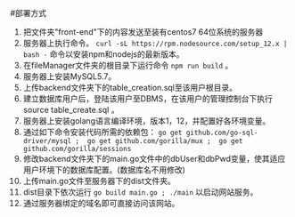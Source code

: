 #部署方式
1. 把文件夹"front-end"下的内容发送至装有centos7 64位系统的服务器
2. 服务器上执行命令。
`
curl -sL https://rpm.nodesource.com/setup_12.x | bash -
`
命令以安装npm和nodejs的最新版本。
3. 在fileManager文件夹的根目录下运行命令
`
npm run build
`
。
3. 服务器上安装MySQL5.7。
4. 上传backend文件夹下的table_creation.sql至该用户根目录。
5. 建立数据库用户后，登陆该用户至DBMS，在该用户的管理控制台下执行source table_create.sql 。
6. 服务器上安装golang语言编译环境，版本1，12，并配置好各环境变量。
7. 通过如下命令安装代码所需的依赖包：
`
go get github.com/go-sql-driver/mysql ; 
go get github.com/gorilla/mux ; 
go get github.com/gorilla/sessions
` 
8. 修改backend文件夹下的main.go文件中的dbUser和dbPwd变量，使其适应用户环境下的数据库配置。(数据库名不用修改)
9. 上传main.go文件至服务器下的dist文件夹。
10. dist目录下依次运行
`
go build main.go ; ./main
`
以启动网站服务。
11. 通过服务器绑定的域名即可直接访问该网站。